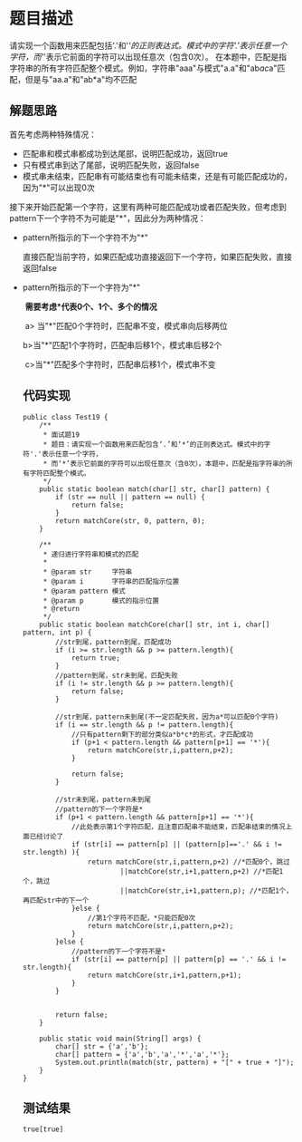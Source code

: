 # 题目描述

请实现一个函数用来匹配包括'.'和'*'的正则表达式。模式中的字符'.'表示任意一个字符，而'*'表示它前面的字符可以出现任意次（包含0次）。 在本题中，匹配是指字符串的所有字符匹配整个模式。例如，字符串"aaa"与模式"a.a"和"ab*ac*a"匹配，但是与"aa.a"和"ab*a"均不匹配

## 解题思路

首先考虑两种特殊情况：

- 匹配串和模式串都成功到达尾部，说明匹配成功，返回true
- 只有模式串到达了尾部，说明匹配失败，返回false
- 模式串未结束，匹配串有可能结束也有可能未结束，还是有可能匹配成功的，因为"*"可以出现0次

接下来开始匹配第一个字符，这里有两种可能匹配成功或者匹配失败，但考虑到pattern下一个字符不为可能是"*"，因此分为两种情况：

- pattern所指示的下一个字符不为"*"

  ​	直接匹配当前字符，如果匹配成功直接返回下一个字符，如果匹配失败，直接返回false

- pattern所指示的下一个字符为"*"

  ​	**需要考虑*代表0个、1个、多个的情况**

  ​	a> 当"*"匹配0个字符时，匹配串不变，模式串向后移两位

   	b>当"*"匹配1个字符时，匹配串后移1个，模式串后移2个

  ​	c>当"*"匹配多个字符时，匹配串后移1个，模式串不变



  ## 代码实现

  ~~~
  public class Test19 {
      /**
       * 面试题19
       * 题目：请实现一个函数用来匹配包含‘.’和‘*’的正则表达式。模式中的字符'.'表示任意一个字符，
       * 而‘*’表示它前面的字符可以出现任意次（含0次）。本题中，匹配是指字符串的所有字符匹配整个模式。
       */
      public static boolean match(char[] str, char[] pattern) {
          if (str == null || pattern == null) {
              return false;
          }
          return matchCore(str, 0, pattern, 0);
      }

      /**
       * 递归进行字符串和模式的匹配
       *
       * @param str     字符串
       * @param i       字符串的匹配指示位置
       * @param pattern 模式
       * @param p       模式的指示位置
       * @return
       */
      public static boolean matchCore(char[] str, int i, char[] pattern, int p) {
          //str到尾，pattern到尾，匹配成功
          if (i >= str.length && p >= pattern.length){
              return true;
          }
          //pattern到尾，str未到尾，匹配失败
          if (i != str.length && p >= pattern.length){
              return false;
          }

          //str到尾，pattern未到尾(不一定匹配失败，因为a*可以匹配0个字符)
          if (i == str.length && p != pattern.length){
              //只有pattern剩下的部分类似a*b*c*的形式，才匹配成功
              if (p+1 < pattern.length && pattern[p+1] == '*'){
                  return matchCore(str,i,pattern,p+2);
              }

              return false;
          }

          //str未到尾，pattern未到尾
          //pattern的下一个字符是*
          if (p+1 < pattern.length && pattern[p+1] == '*'){
              //此处表示第1个字符匹配，且注意匹配串不能结束，匹配串结束的情况上面已经讨论了
              if (str[i] == pattern[p] || (pattern[p]=='.' && i != str.length) ){
                  return matchCore(str,i,pattern,p+2) //*匹配0个，跳过
                          ||matchCore(str,i+1,pattern,p+2) //*匹配1个，跳过
                          ||matchCore(str,i+1,pattern,p); //*匹配1个，再匹配str中的下一个
              }else {
                  //第1个字符不匹配，*只能匹配0次
                  return matchCore(str,i,pattern,p+2);
              }
          }else {
              //pattern的下一个字符不是*
              if (str[i] == pattern[p] || pattern[p] == '.' && i != str.length){
                  return matchCore(str,i+1,pattern,p+1);
              }
          }


          return false;
      }

      public static void main(String[] args) {
          char[] str = {'a','b'};
          char[] pattern = {'a','b','a','*','a','*'};
          System.out.println(match(str, pattern) + "[" + true + "]");
      }
  }

  ~~~



  ## 测试结果

  ~~~
  true[true]
  ~~~
